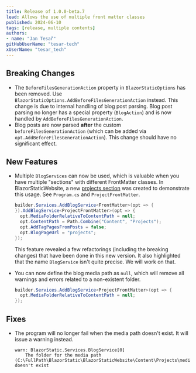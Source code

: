 ```yaml
---
title: Release of 1.0.0-beta.7
lead: Allows the use of multiple front matter classes
published: 2024-06-10
tags: [release, multiple contents]
authors:
- name: "Jan Tesař"
gitHubUserName: "tesar-tech"
xUserName: "tesar_tech"
---
```


## Breaking Changes

- The `BeforeFilesGenerationAction` property in `BlazorStaticOptions` has been removed. Use
  `BlazorStaticOptions.AddBeforeFilesGenerationAction` instead. This change is due to internal handling of blog post
  parsing. Blog post parsing no longer has a special property (`BlogAction`) and is now handled by
  `AddBeforeFilesGenerationAction`.
- Blog posts are now parsed **after** the custom `beforeFilesGenerationAction` (which can be added via
  `opt.AddBeforeFilesGenerationAction`). This change should have no significant effect.

## New Features

- Multiple `BlogServices` can now be used, which is valuable when you have multiple "sections" with different
  FrontMatter classes. In BlazorStaticWebsite, a new [projects section](projects) was created to demonstrate this usage.
  See `Program.cs` and `ProjectFrontMatter`.

  ```csharp
  builder.Services.AddBlogService<FrontMatter>(opt => {
  }).AddBlogService<ProjectFrontMatter>(opt => {
    opt.MediaFolderRelativeToContentPath = null;
    opt.ContentPath = Path.Combine("Content", "Projects");
    opt.AddTagPagesFromPosts = false;
    opt.BlogPageUrl = "projects";
  });
  ```

  This feature revealed a few refactorings (including the breaking changes) that have been done in this new version. It
  also highlighted that the name `BlogService` isn't quite precise. We will work on that.

- You can now define the blog media path as `null`, which will remove all warnings and errors related to a non-existent
  folder.

  ```csharp
  builder.Services.AddBlogService<ProjectFrontMatter>(opt => {
    opt.MediaFolderRelativeToContentPath = null;
  });
  ```

## Fixes

- The program will no longer fail when the media path doesn't exist. It will issue a warning instead.

  ```shell
  warn: BlazorStatic.Services.BlogService[0]
      The folder for the media path (C:\FullPath\BlazorStatic\BlazorStaticWebsite\Content\Projects\media) doesn't exist
  ```
